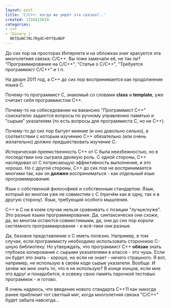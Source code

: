 ```yaml
---
layout: post
title: 'C/C++: когда же умрёт эта связка?..'
created: 1316415619
categories:
- c++
- !binary |-
  0KTQuNC70L7RgdC+0YTQuNGP
---
```

<!--break-->
До сих пор на просторах Интернета и на обложках книг красуется эта многолетняя связка: C/C++. Вы тоже замечали её, не так ли? "Программирование на C/C++", "Статьи о C/C++", "Требуется программист C/C++" и т.п.

На дворе 2011 год, а C++ до сих пор воспринимается как продолжение языка C.

Почему-то программист C, знакомый со словами **class** и **template**, уже считает себя программистом C++.

Почему-то на собеседовании на вакансию "Программист C++" соискателю задаются вопросы по ручному управлению памятью и "сырым" указателям (то есть вопросы для программиста C, но не C++).

Почему-то до сих пор бытует мнение (и оно довольно сильно), в соответствии с которым изучению C++ обязательно (или очень желательно) должно предшествовать изучение C.

Историческая преемственность C++ от C была неизбежностью, но в последствии она сыграла двоякую роль. С одной стороны, C++ наследовал от C потрясающую эффективность выполнения, и это хорошо. Но с другой стороны, C++ до сих пор не воспринимается многими так, как он **должен** восприниматься - как *отдельный язык программирования*.

Язык с собственной философией и собственным стандартом. Язык, который во многом уже не совместим с C (причём как в одну, так и в другую сторону). Язык, требующий особого мышления.

C++ и C ни в коем случае нельзя сравнивать с позиции "лучше/хуже". Это разные языки программирования. Да, синтаксически они схожи, да, во многом остаются совместимыми, да, они до сих пор короли системного программирования - и всё-таки они разные.

Да, базовое представление о C иметь полезно. Например, в том случае, если программисту необходимо использовать стороннюю C-шную библиотеку. Но утверждать, что программист C++ **обязан** знать глубокое копирование с сырыми указателями в классе - это чушь. Если он будет это знать - хорошо, но если не знает - ничего страшного. Я вот, например, не использую в своём коде сырые указатели. Вообще. И зачем же мне знать то, что я не использую? В конце концов, если мне это вдруг и понадобится, я освежу свою память парочкой тестовых программок - и готово.

Я очень надеюсь, что введение нового стандарта C++11 как никогда ранее приблизит тот светлый миг, когда многолетняя связка "C/C++" будет забыта навсегда...
